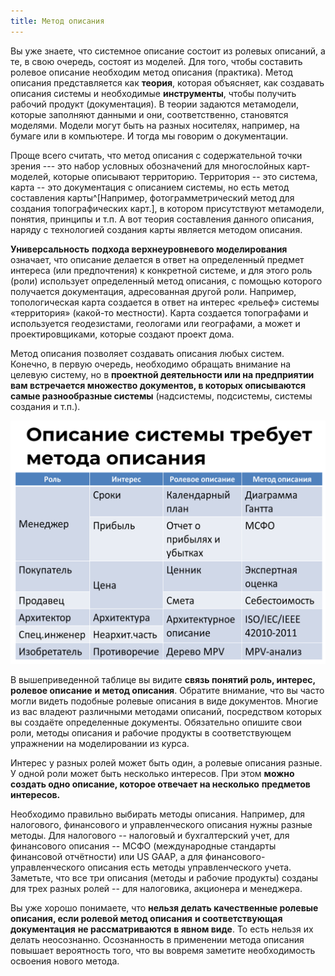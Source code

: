 ```yaml
---
title: Метод описания
---
```


Вы уже знаете, что системное описание состоит из ролевых описаний, а те,
в свою очередь, состоят из моделей. Для того, чтобы составить ролевое
описание необходим метод описания (практика). Метод описания
представляется как **теория**, которая объясняет, как создавать описания
системы и необходимые **инструменты**, чтобы получить рабочий продукт
(документация). В теории задаются метамодели, которые заполняют данными
и они, соответственно, становятся моделями. Модели могут быть на разных
носителях, например, на бумаге или в компьютере. И тогда мы говорим о
документации.

Проще всего считать, что метод описания с содержательной точки зрения
--- это набор условных обозначений для многослойных карт-моделей,
которые описывают территорию. Территория -- это система, карта -- это
документация с описанием системы, но есть метод составления
карты^[Например, фотограмметрический метод для создания
топографических карт.], в котором присутствуют
метамодели, понятия, принципы и т.п. А вот теория составления данного
описания, наряду с технологией создания карты является методом описания.

**Универсальность** **подхода верхнеуровневого моделирования** означает,
что описание делается в ответ на определенный предмет интереса (или
предпочтения) к конкретной системе, и для этого роль (роли) использует
определенный метод описания, с помощью которого получается документация,
адресованная другой роли. Например, топологическая карта создается в
ответ на интерес «рельеф» системы «территория» (какой-то местности).
Карта создается топографами и используется геодезистами, геологами или
географами, а может и проектировщиками, которые создают проект дома.

Метод описания позволяет создавать описания любых систем. Конечно, в
первую очередь, необходимо обращать внимание на целевую систему, но в
**проектной деятельности или на предприятии вам встречается множество
документов, в которых описываются самые разнообразные системы**
(надсистемы, подсистемы, системы создания и т.п.).


![](05-description-method-32.png)


В вышеприведенной таблице вы видите **связь понятий роль, интерес,
ролевое описание** **и метод описания**. Обратите внимание, что вы часто
могли видеть подобные ролевые описания в виде документов. Многие из вас
владеют различными методами описаний, посредством которых вы создаёте
определенные документы. Обязательно опишите свои роли, методы описания и
рабочие продукты в соответствующем упражнении на моделировании из курса.

Интерес у разных ролей может быть один, а ролевые описания разные. У
одной роли может быть несколько интересов. При этом **можно создать одно
описание, которое отвечает на несколько** **предметов** **интересов.**

Необходимо правильно выбирать методы описания. Например, для налогового,
финансового и управленческого описания нужны разные методы. Для
налогового -- налоговый и бухгалтерский учет, для финансового описания
-- МСФО (международные стандарты финансовой отчётности) или US GAAP, а
для финансового-управленческого описания есть методы управленческого
учета. Заметьте, что все три описания (методы и рабочие продукты)
созданы для трех разных ролей -- для налоговика, акционера и менеджера.

Вы уже хорошо понимаете, что **нельзя делать качественные ролевые
описания, если ролевой метод описания** **и соответствующая
документация** **не рассматриваются** **в явном виде**. То есть нельзя
их делать неосознанно. Осознанность в применении метода описания
повышает вероятность того, что вы вовремя заметите необходимость
освоения нового метода.
